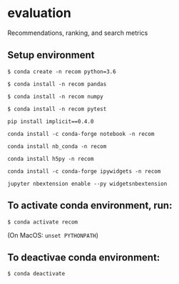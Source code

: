 # evaluation
Recommendations, ranking, and search metrics


## Setup environment

```
$ conda create -n recom python=3.6
```

```
$ conda install -n recom pandas
```

```
$ conda install -n recom numpy
```

```
$ conda install -n recom pytest
```

```
pip install implicit==0.4.0
```

```
conda install -c conda-forge notebook -n recom
```

```
conda install nb_conda -n recom
```

```
conda install h5py -n recom
```

```
conda install -c conda-forge ipywidgets -n recom
```

```
jupyter nbextension enable --py widgetsnbextension
```

## To activate conda environment, run:

```
$ conda activate recom
```
(On MacOS: `unset PYTHONPATH`)


## To deactivae conda environment:

```
$ conda deactivate
```